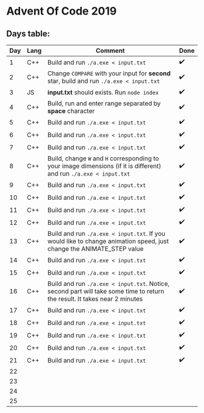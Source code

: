 

# Advent Of Code 2019

## Days table: 


|Day|Lang|Comment|Done|
|--|--|--|--|
|1 |C++|Build and run `./a.exe < input.txt`|:heavy_check_mark:|
|2 |C++|Change `COMPARE` with your input for **second** star, build and run `./a.exe < input.txt`|:heavy_check_mark:|
|3 |JS|**input.txt** should exists. Run `node index`|:heavy_check_mark:|
|4 |C++|Build, run and enter range separated by **space** character|:heavy_check_mark:|
|5 |C++|Build and run `./a.exe < input.txt`|:heavy_check_mark:|
|6 |C++|Build and run `./a.exe < input.txt`|:heavy_check_mark:|
|7 |C++|Build and run `./a.exe < input.txt`|:heavy_check_mark:|
|8 |C++|Build, change `W` and `H` corresponding to your image dimensions (if it is different) and run `./a.exe < input.txt`|:heavy_check_mark:|
|9 |C++|Build and run `./a.exe < input.txt`|:heavy_check_mark:|
|10|C++|Build and run `./a.exe < input.txt`|:heavy_check_mark:|
|11|C++|Build and run `./a.exe < input.txt`|:heavy_check_mark:|
|12|C++|Build and run `./a.exe < input.txt`|:heavy_check_mark:|
|13|C++|Build and run `./a.exe < input.txt`. If you would like to change animation speed, just change the ANIMATE_STEP value|:heavy_check_mark:|
|14|C++|Build and run `./a.exe < input.txt`|:heavy_check_mark:|
|15|C++|Build and run `./a.exe < input.txt`|:heavy_check_mark:|
|16|C++|Build and run `./a.exe < input.txt`. Notice, second part will take some time to return the result. It takes near 2 minutes|:heavy_check_mark:|
|17|C++|Build and run `./a.exe < input.txt`|:heavy_check_mark:|
|18|C++|Build and run `./a.exe < input.txt`|:heavy_check_mark:|
|19|C++|Build and run `./a.exe < input.txt`|:heavy_check_mark:|
|20|C++|Build and run `./a.exe < input.txt`|:heavy_check_mark:|
|21|C++|Build and run `./a.exe < input.txt`|:heavy_check_mark:|
|22|  |  |  |
|23|  |  |  |
|24|  |  |  |
|25|  |  |  |
